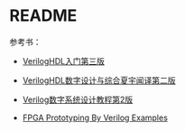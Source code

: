 <!-- README.md --- 
;; 
;; Description: 
;; Author: Hongyi Wu(吴鸿毅)
;; Email: wuhongyi@qq.com 
;; Created: 日 8月 13 19:13:32 2017 (+0800)
;; Last-Updated: 一 1月 22 17:16:10 2018 (+0800)
;;           By: Hongyi Wu(吴鸿毅)
;;     Update #: 2
;; URL: http://wuhongyi.cn -->

# README

参考书：

- [VerilogHDL入门第三版](http://wuhongyi.cn/FPGANote/pdf/Verilog/VerilogHDL入门第三版.pdf)
- [VerilogHDL数字设计与综合夏宇闻译第二版](http://wuhongyi.cn/FPGANote/pdf/Verilog/VerilogHDL数字设计与综合夏宇闻译第二版.pdf)
- [Verilog数字系统设计教程第2版](http://wuhongyi.cn/FPGANote/pdf/Verilog/Verilog数字系统设计教程第2版.pdf)


- [FPGA Prototyping By Verilog Examples](http://wuhongyi.cn/FPGANote/pdf/Verilog/FPGAPrototypingByVerilogExamples.pdf)




<!-- README.md ends here -->

